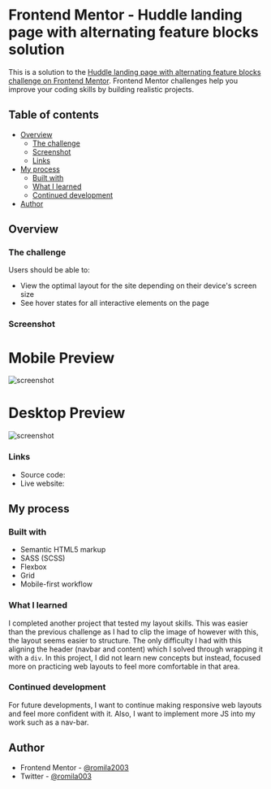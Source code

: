 # Frontend Mentor - Huddle landing page with alternating feature blocks solution

This is a solution to the [Huddle landing page with alternating feature blocks challenge on Frontend Mentor](https://www.frontendmentor.io/challenges/huddle-landing-page-with-alternating-feature-blocks-5ca5f5981e82137ec91a5100). Frontend Mentor challenges help you improve your coding skills by building realistic projects. 

## Table of contents

- [Overview](#overview)
  - [The challenge](#the-challenge)
  - [Screenshot](#screenshot)
  - [Links](#links)
- [My process](#my-process)
  - [Built with](#built-with)
  - [What I learned](#what-i-learned)
  - [Continued development](#continued-development)
- [Author](#author)

## Overview

### The challenge

Users should be able to:

- View the optimal layout for the site depending on their device's screen size
- See hover states for all interactive elements on the page

### Screenshot

# Mobile Preview

![screenshot]()

# Desktop Preview 

![screenshot]()

### Links

 - Source code: []()
 - Live website: []()

## My process

### Built with

- Semantic HTML5 markup
- SASS (SCSS)
- Flexbox
- Grid
- Mobile-first workflow

### What I learned

I completed another project that tested my layout skills. This was easier than the previous challenge as I had to clip the image of however with this, the layout seems easier to structure. The only difficulty I had with this aligning the header (navbar and content) which I solved through wrapping it with a `div`. In this project, I did not learn new concepts but instead, focused more on practicing web layouts to feel more comfortable in that area.

### Continued development

For future developments, I want to continue making responsive web layouts and feel more confident with it. Also, I want to implement more JS into my work such as a nav-bar.


## Author

- Frontend Mentor - [@romila2003](https://www.frontendmentor.io/profile/romila2003)
- Twitter - [@romila003](https://www.twitter.com/romila003)

